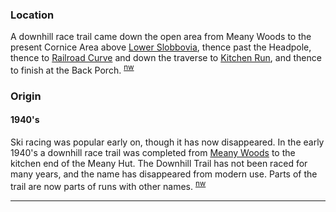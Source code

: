 
### Location

A downhill race trail came down the open area from Meany Woods to the present Cornice Area above [Lower Slobbovia](Lower-Slobbovia), thence past the Headpole, thence to [Railroad Curve](Railroad-Curve) and down the traverse to [Kitchen Run](Kitchen-Run), and thence to finish at the Back Porch. <sup>[nw][]</sup>

### Origin

#### 1940's

Ski racing was popular early on, though it has now disappeared. In the early 1940's a downhill race trail was completed from [Meany Woods](Meany-Woods) to the kitchen end of the Meany Hut. The Downhill Trail has not been raced for many years, and the name has disappeared from modern use. Parts of the trail are now parts of runs with other names. <sup>[nw][]</sup>


---

[nw]: Names-Walt "Meany Names by Walter Little, 1984"
